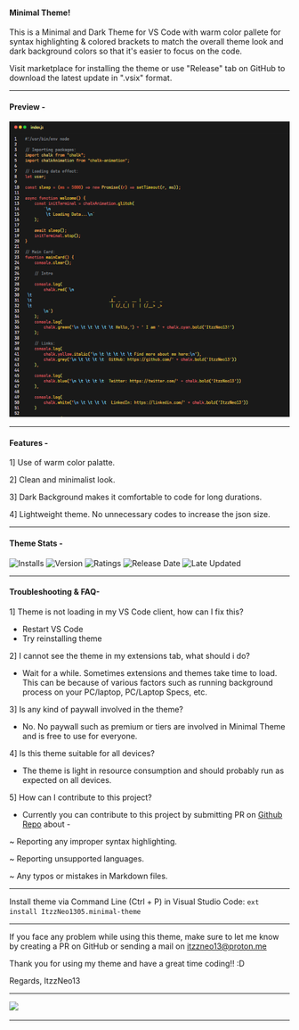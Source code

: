 #### Minimal Theme!

This is a Minimal and Dark Theme for VS Code with warm color pallete for syntax highlighting & colored brackets to match the overall theme look and dark background colors so that it's easier to focus on the code.

Visit marketplace for installing the theme or use "Release" tab on GitHub to download the latest update in ".vsix" format.

-----

#### Preview - 

![preview](./images/preview.png)

-----

#### Features -
1] Use of warm color palatte.

2] Clean and minimalist look.

3] Dark Background makes it comfortable to code for long durations.

4] Lightweight theme. No unnecessary codes to increase the json size.


-----

#### Theme Stats - 

<img src="https://img.shields.io/visual-studio-marketplace/i/ItzzNeo1305.minimal-theme?style=for-the-badge" alt="Installs">

<img src="https://img.shields.io/visual-studio-marketplace/v/ItzzNeo1305.minimal-theme?color=green&style=for-the-badge" alt="Version">

<img src="https://img.shields.io/visual-studio-marketplace/r/ItzzNeo1305.minimal-theme?color=green&style=for-the-badge" alt="Ratings">


<img src="https://img.shields.io/visual-studio-marketplace/release-date/ItzzNeo1305.minimal-theme?style=for-the-badge" alt="Release Date">

<img src="https://img.shields.io/visual-studio-marketplace/last-updated/ItzzNeo1305.minimal-theme?style=for-the-badge" alt="Late Updated">


-----

#### Troubleshooting & FAQ-

1] Theme is not loading in my VS Code client, how can I fix this?
- Restart VS Code
- Try reinstalling theme

2] I cannot see the theme in my extensions tab, what should i do? 
- Wait for a while. Sometimes extensions and themes take time to load. This can be because of various factors such as running background process on your PC/laptop, PC/Laptop Specs, etc.

3] Is any kind of paywall involved in the theme?
- No. No paywall such as premium or tiers are involved in Minimal Theme and is free to use for everyone.

4] Is this theme suitable for all devices?
- The theme is light in resource consumption and should probably run as expected on all devices.

5] How can I contribute to this project?

- Currently you can contribute to this project by submitting PR on [Github Repo](https://github.com/ItzzNeo13/Minimal-Theme) about -

~ Reporting any improper syntax highlighting.

~ Reporting unsupported languages.

~ Any typos or mistakes in Markdown files.

-----

Install theme via Command Line (Ctrl + P) in Visual Studio Code: `ext install ItzzNeo1305.minimal-theme`

-----

If you face any problem while using this theme, make sure to let me know by creating a PR on GitHub or sending a mail on itzzneo13@proton.me

Thank you for using my theme and have a great time coding!! :D 

Regards,
ItzzNeo13

----

<a href="https://github.com/ItzzNeo13" alt="Creator Tag"><img src="https://img.shields.io/static/v1?style=for-the-badge&label=CREATED%20BY&message=ItzzNeo13&color=000000&logo=github"></a>

----
